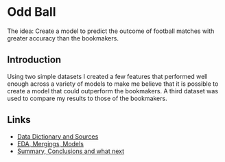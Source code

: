 # Odd Ball

The idea: Create a model to predict the outcome of football matches with greater accuracy than the bookmakers.

## Introduction

Using two simple datasets I created a few features that performed well enough across a variety of models to make me believe that it is possible to create a model that could outperform the bookmakers. A third dataset was used to compare my results to those of the bookmakers.

## Links

- [Data Dictionary and Sources](https://github.com/waynespaull/footy/tree/master/data_dictionary_and_sources)
- [EDA, Mergings, Models](https://github.com/waynespaull/footy/tree/master/eda_models_mergings)
- [Summary, Conclusions and what next](https://github.com/waynespaull/footy/tree/master/summary)


